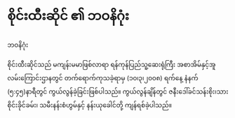 # စိုင်းထီးဆိုင် ၏ ဘဝနိဂုံး

ဘဝနိဂုံး

စိုင်းထီးဆိုင်သည် မကျန်းမမာဖြစ်လာရာ ရန်ကုန်ပြည်သူ့ဆေးရုံကြီး အစာအိမ်နှင့်အူလမ်းကြောင်းဌာနတွင် တက်ရောက်ကုသခဲ့ရာမှ \(၁၀၊၃၊၂၀၀၈\) ရက်နေ့ နံနက် \(၅:၄၅\)နာရီတွင် ကွယ်လွန်ခဲ့ခြင်းဖြစ်ပါသည်။ ကွယ်လွန်ချိန်တွင် ဇနီးဒေါ်ခင်သန်းစိုး၊သားစိုင်းခိုင်ခမ်း၊ သမီးနန်းစံဟွမ်နှင့် နန်းယုခေါင်တို့ ကျန်ရစ်ခဲ့ပါသည်။

